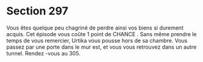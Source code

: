 # Section 297

Vous êtes quelque peu chagriné de perdre ainsi vos biens si durement acquis. Cet épisode
vous coûte 1 point de CHANCE . Sans même prendre le temps de vous remercier, Urtika
vous pousse hors de sa chambre. Vous passez par une porte dans le mur est, et vous vous
retrouvez dans un autre tunnel. Rendez -vous au 305.